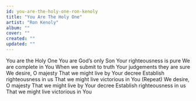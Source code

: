 ```yaml
---
id: you-are-the-holy-one-ron-kenoly
title: "You Are The Holy One"
artist: "Ron Kenoly"
album: ""
cover: ""
created: ""
updated: ""
---
```


You are the Holy One
You are God’s only Son
Your righteousness is pure
We are complete in You
When we submit to truth
Your judgements they are sure
We desire, O majesty
That we might live by Your decree
Establish righteousness in us
That we might live victorious in You
(Repeat)
We desire, O majesty
That we might live by Your decree
Establish righteousness in us
That we might live victorious in You